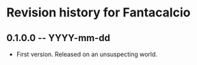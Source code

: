 # Revision history for Fantacalcio

## 0.1.0.0 -- YYYY-mm-dd

* First version. Released on an unsuspecting world.

